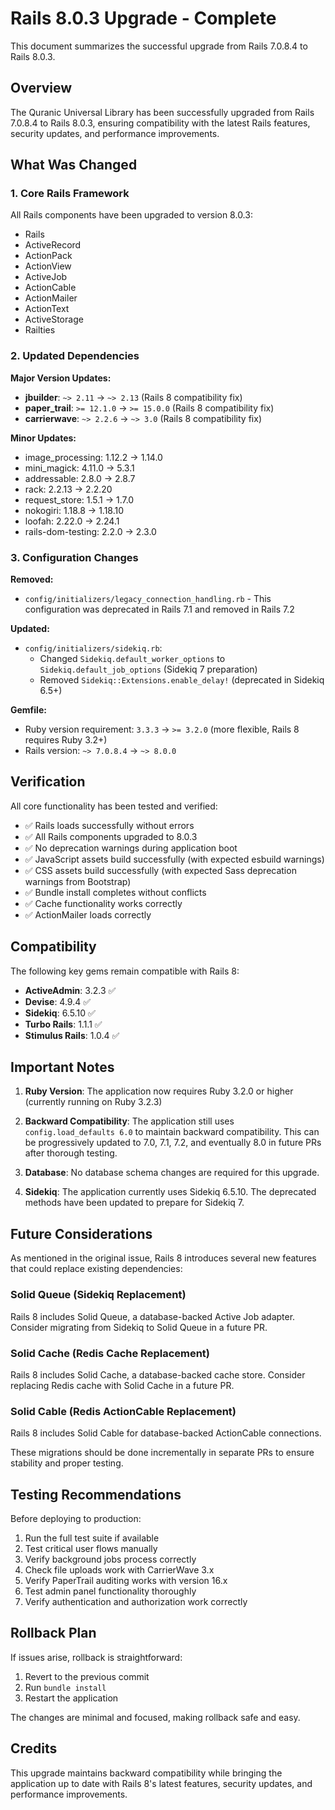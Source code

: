 # Rails 8.0.3 Upgrade - Complete

This document summarizes the successful upgrade from Rails 7.0.8.4 to Rails 8.0.3.

## Overview

The Quranic Universal Library has been successfully upgraded from Rails 7.0.8.4 to Rails 8.0.3, ensuring compatibility with the latest Rails features, security updates, and performance improvements.

## What Was Changed

### 1. Core Rails Framework
All Rails components have been upgraded to version 8.0.3:
- Rails
- ActiveRecord
- ActionPack
- ActionView
- ActiveJob
- ActionCable
- ActionMailer
- ActionText
- ActiveStorage
- Railties

### 2. Updated Dependencies

**Major Version Updates:**
- **jbuilder**: `~> 2.11` → `~> 2.13` (Rails 8 compatibility fix)
- **paper_trail**: `>= 12.1.0` → `>= 15.0.0` (Rails 8 compatibility fix)
- **carrierwave**: `~> 2.2.6` → `~> 3.0` (Rails 8 compatibility fix)

**Minor Updates:**
- image_processing: 1.12.2 → 1.14.0
- mini_magick: 4.11.0 → 5.3.1
- addressable: 2.8.0 → 2.8.7
- rack: 2.2.13 → 2.2.20
- request_store: 1.5.1 → 1.7.0
- nokogiri: 1.18.8 → 1.18.10
- loofah: 2.22.0 → 2.24.1
- rails-dom-testing: 2.2.0 → 2.3.0

### 3. Configuration Changes

**Removed:**
- `config/initializers/legacy_connection_handling.rb` - This configuration was deprecated in Rails 7.1 and removed in Rails 7.2

**Updated:**
- `config/initializers/sidekiq.rb`:
  - Changed `Sidekiq.default_worker_options` to `Sidekiq.default_job_options` (Sidekiq 7 preparation)
  - Removed `Sidekiq::Extensions.enable_delay!` (deprecated in Sidekiq 6.5+)

**Gemfile:**
- Ruby version requirement: `3.3.3` → `>= 3.2.0` (more flexible, Rails 8 requires Ruby 3.2+)
- Rails version: `~> 7.0.8.4` → `~> 8.0.0`

## Verification

All core functionality has been tested and verified:
- ✅ Rails loads successfully without errors
- ✅ All Rails components upgraded to 8.0.3
- ✅ No deprecation warnings during application boot
- ✅ JavaScript assets build successfully (with expected esbuild warnings)
- ✅ CSS assets build successfully (with expected Sass deprecation warnings from Bootstrap)
- ✅ Bundle install completes without conflicts
- ✅ Cache functionality works correctly
- ✅ ActionMailer loads correctly

## Compatibility

The following key gems remain compatible with Rails 8:
- **ActiveAdmin**: 3.2.3 ✅
- **Devise**: 4.9.4 ✅
- **Sidekiq**: 6.5.10 ✅
- **Turbo Rails**: 1.1.1 ✅
- **Stimulus Rails**: 1.0.4 ✅

## Important Notes

1. **Ruby Version**: The application now requires Ruby 3.2.0 or higher (currently running on Ruby 3.2.3)

2. **Backward Compatibility**: The application still uses `config.load_defaults 6.0` to maintain backward compatibility. This can be progressively updated to 7.0, 7.1, 7.2, and eventually 8.0 in future PRs after thorough testing.

3. **Database**: No database schema changes are required for this upgrade.

4. **Sidekiq**: The application currently uses Sidekiq 6.5.10. The deprecated methods have been updated to prepare for Sidekiq 7.

## Future Considerations

As mentioned in the original issue, Rails 8 introduces several new features that could replace existing dependencies:

### Solid Queue (Sidekiq Replacement)
Rails 8 includes Solid Queue, a database-backed Active Job adapter. Consider migrating from Sidekiq to Solid Queue in a future PR.

### Solid Cache (Redis Cache Replacement)
Rails 8 includes Solid Cache, a database-backed cache store. Consider replacing Redis cache with Solid Cache in a future PR.

### Solid Cable (Redis ActionCable Replacement)
Rails 8 includes Solid Cable for database-backed ActionCable connections.

These migrations should be done incrementally in separate PRs to ensure stability and proper testing.

## Testing Recommendations

Before deploying to production:

1. Run the full test suite if available
2. Test critical user flows manually
3. Verify background jobs process correctly
4. Check file uploads work with CarrierWave 3.x
5. Verify PaperTrail auditing works with version 16.x
6. Test admin panel functionality thoroughly
7. Verify authentication and authorization work correctly

## Rollback Plan

If issues arise, rollback is straightforward:
1. Revert to the previous commit
2. Run `bundle install`
3. Restart the application

The changes are minimal and focused, making rollback safe and easy.

## Credits

This upgrade maintains backward compatibility while bringing the application up to date with Rails 8's latest features, security updates, and performance improvements.
